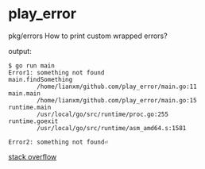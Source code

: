 # play_error
pkg/errors How to print custom wrapped errors?

output:

```shell
$ go run main
Error1: something not found
main.findSomething
        /home/lianxm/github.com/play_error/main.go:11
main.main
        /home/lianxm/github.com/play_error/main.go:15
runtime.main
        /usr/local/go/src/runtime/proc.go:255
runtime.goexit
        /usr/local/go/src/runtime/asm_amd64.s:1581

Error2: something not found⏎
```

[stack overflow](https://stackoverflow.com/questions/70851429/golang-pkg-errors-how-to-print-custom-wrapped-errors)
